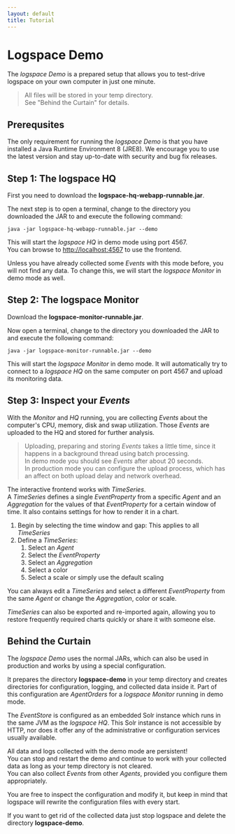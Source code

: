 ```yaml
---
layout: default
title: Tutorial
---
```



# Logspace Demo
The *logspace Demo* is a prepared setup that allows you to test-drive logspace on your own computer in just one minute.

>All files will be stored in your temp directory.<br/>
See "Behind the Curtain" for details.

## Prerequsites
The only requirement for running the *logspace Demo* is that you have installed a Java Runtime Environment 8 (JRE8).
We encourage you to use the latest version and stay up-to-date with security and bug fix releases.


## Step 1: The logspace HQ
First you need to download the **logspace-hq-webapp-runnable.jar**.

The next step is to open a terminal, change to the directory you downloaded the JAR to and execute the following command:

````
java -jar logspace-hq-webapp-runnable.jar --demo
````

This will start the *logspace HQ* in demo mode using port 4567.<br/>
You can browse to [http://localhost:4567](http://localhost:4567) to use the frontend.

Unless you have already collected some *Events* with this mode before, you will not find any data.
To change this, we will start the *logspace Monitor* in demo mode as well.


## Step 2: The logspace Monitor
Download the **logspace-monitor-runnable.jar**.

Now open a terminal, change to the directory you downloaded the JAR to and execute the following command:

````
java -jar logspace-monitor-runnable.jar --demo
````

This will start the *logspace Monitor* in demo mode.
It will automatically try to connect to a *logspace HQ* on the same computer on port 4567 and upload its monitoring data.


## Step 3: Inspect your *Events*
With the *Monitor* and *HQ* running, you are collecting *Events* about the computer's CPU, memory, disk and swap utilization. Those *Events* are uploaded to the HQ and stored for further analysis.

>Uploading, preparing and storing *Events* takes a little time, since it happens in a background thread using batch processing.<br/>
In demo mode you should see *Events* after about 20 seconds.<br/>
In production mode you can configure the upload process, which has an affect on both upload delay and network overhead.

The interactive frontend works with *TimeSeries*.<br/>
A *TimeSeries* defines a single *EventProperty* from a specific *Agent* and an *Aggregation* for the values of that *EventProperty* for a certain window of time. It also contains settings for how to render it in a chart.

1. Begin by selecting the time window and gap: This applies to all *TimeSeries*
2. Define a *TimeSeries*:
	1. Select an *Agent*
	2. Select the *EventProperty*
	3. Select an *Aggregation*
	4. Select a color
	5. Select a scale or simply use the default scaling

You can always edit a *TimeSeries* and select a different *EventProperty* from the same *Agent* or change the *Aggregation*, color or scale.

*TimeSeries* can also be exported and re-imported again, allowing you to restore frequently required charts quickly or share it with someone else.

## Behind the Curtain

The *logspace Demo* uses the normal JARs, which can also be used in production and works by using a special configuration.

It prepares the directory **logspace-demo** in your temp directory and creates directories for configuration, logging, and collected data inside it. Part of this configuration are *AgentOrders* for a *logspace Monitor* running in demo mode.

The *EventStore* is configured as an embedded Solr instance which runs in the same JVM as the *logspace HQ*. This Solr instance is not accessible by HTTP, nor does it offer any of the administrative or configuration services usually available.

All data and logs collected with the demo mode are persistent!<br/>
You can stop and restart the demo and continue to work with your collected data as long as your temp directory is not cleared.<br/>
You can also collect *Events* from other *Agents*, provided you configure them appropriately.

You are free to inspect the configuration and modify it, but keep in mind that logspace will rewrite the configuration files with every start.<br/>

If you want to get rid of the collected data just stop logspace and delete the directory **logspace-demo**.
